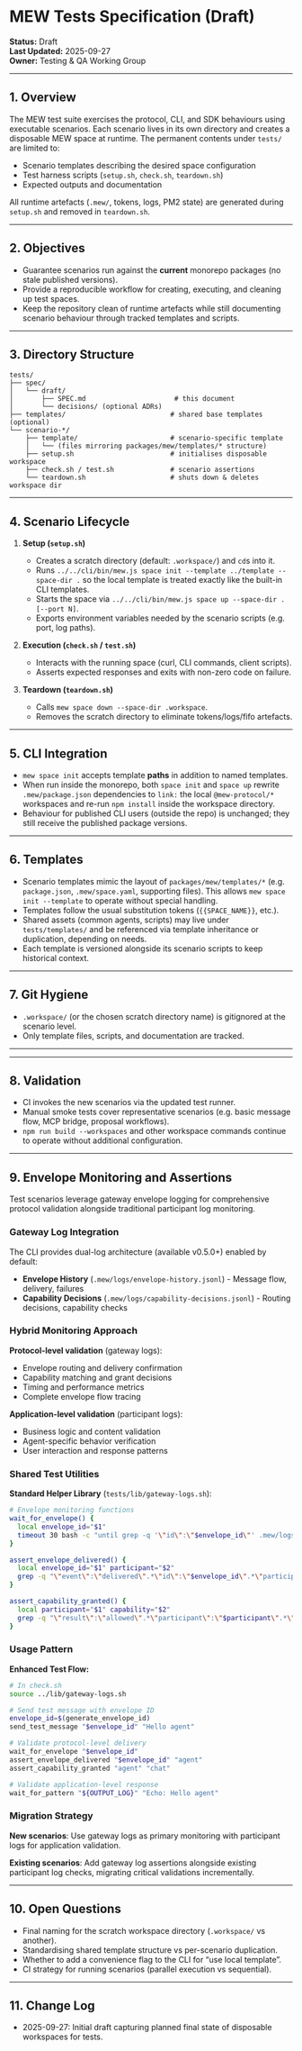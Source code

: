 # MEW Tests Specification (Draft)

**Status:** Draft  
**Last Updated:** 2025-09-27  
**Owner:** Testing & QA Working Group

---

## 1. Overview

The MEW test suite exercises the protocol, CLI, and SDK behaviours using executable
scenarios. Each scenario lives in its own directory and creates a disposable MEW
space at runtime. The permanent contents under `tests/` are limited to:

- Scenario templates describing the desired space configuration
- Test harness scripts (`setup.sh`, `check.sh`, `teardown.sh`)
- Expected outputs and documentation

All runtime artefacts (`.mew/`, tokens, logs, PM2 state) are generated during
`setup.sh` and removed in `teardown.sh`.

---

## 2. Objectives

- Guarantee scenarios run against the **current** monorepo packages (no stale
  published versions).
- Provide a reproducible workflow for creating, executing, and cleaning up test
  spaces.
- Keep the repository clean of runtime artefacts while still documenting scenario
  behaviour through tracked templates and scripts.

---

## 3. Directory Structure

```
tests/
├── spec/
│   └── draft/
│       ├── SPEC.md                      # this document
│       └── decisions/ (optional ADRs)
├── templates/                          # shared base templates (optional)
└── scenario-*/
    ├── template/                       # scenario-specific template
    │   └── (files mirroring packages/mew/templates/* structure)
    ├── setup.sh                        # initialises disposable workspace
    ├── check.sh / test.sh              # scenario assertions
    └── teardown.sh                     # shuts down & deletes workspace dir
```

---

## 4. Scenario Lifecycle

1. **Setup (`setup.sh`)**
   - Creates a scratch directory (default: `.workspace/`) and `cd`s into it.
   - Runs `../../cli/bin/mew.js space init --template ../template --space-dir .` so the local template is treated exactly like the built-in CLI templates.
   - Starts the space via `../../cli/bin/mew.js space up --space-dir . [--port N]`.
   - Exports environment variables needed by the scenario scripts (e.g. port,
     log paths).

2. **Execution (`check.sh` / `test.sh`)**
   - Interacts with the running space (curl, CLI commands, client scripts).
   - Asserts expected responses and exits with non-zero code on failure.

3. **Teardown (`teardown.sh`)**
   - Calls `mew space down --space-dir .workspace`.
   - Removes the scratch directory to eliminate tokens/logs/fifo artefacts.

---

## 5. CLI Integration

- `mew space init` accepts template **paths** in addition to named templates.
- When run inside the monorepo, both `space init` and `space up` rewrite
  `.mew/package.json` dependencies to `link:` the local `@mew-protocol/*`
  workspaces and re-run `npm install` inside the workspace directory.
- Behaviour for published CLI users (outside the repo) is unchanged; they still
  receive the published package versions.

---

## 6. Templates

- Scenario templates mimic the layout of `packages/mew/templates/*` (e.g. `package.json`,
  `.mew/space.yaml`, supporting files). This allows `mew space init --template`
  to operate without special handling.
- Templates follow the usual substitution tokens (`{{SPACE_NAME}}`, etc.).
- Shared assets (common agents, scripts) may live under `tests/templates/` and be
  referenced via template inheritance or duplication, depending on needs.
- Each template is versioned alongside its scenario scripts to keep historical
  context.

---

## 7. Git Hygiene

- `.workspace/` (or the chosen scratch directory name) is gitignored at the
  scenario level.
- Only template files, scripts, and documentation are tracked.

---

---

## 8. Validation

- CI invokes the new scenarios via the updated test runner.
- Manual smoke tests cover representative scenarios (e.g. basic message flow,
  MCP bridge, proposal workflows).
- `npm run build --workspaces` and other workspace commands continue to operate
  without additional configuration.

---

## 9. Envelope Monitoring and Assertions

Test scenarios leverage gateway envelope logging for comprehensive protocol validation alongside traditional participant log monitoring.

### Gateway Log Integration

The CLI provides dual-log architecture (available v0.5.0+) enabled by default:
- **Envelope History** (`.mew/logs/envelope-history.jsonl`) - Message flow, delivery, failures
- **Capability Decisions** (`.mew/logs/capability-decisions.jsonl`) - Routing decisions, capability checks

### Hybrid Monitoring Approach

**Protocol-level validation** (gateway logs):
- Envelope routing and delivery confirmation
- Capability matching and grant decisions
- Timing and performance metrics
- Complete envelope flow tracing

**Application-level validation** (participant logs):
- Business logic and content validation
- Agent-specific behavior verification
- User interaction and response patterns

### Shared Test Utilities

**Standard Helper Library** (`tests/lib/gateway-logs.sh`):
```bash
# Envelope monitoring functions
wait_for_envelope() {
  local envelope_id="$1"
  timeout 30 bash -c "until grep -q '\"id\":\"$envelope_id\"' .mew/logs/envelope-history.jsonl; do sleep 0.1; done"
}

assert_envelope_delivered() {
  local envelope_id="$1" participant="$2"
  grep -q "\"event\":\"delivered\".*\"id\":\"$envelope_id\".*\"participant\":\"$participant\"" .mew/logs/envelope-history.jsonl
}

assert_capability_granted() {
  local participant="$1" capability="$2"
  grep -q "\"result\":\"allowed\".*\"participant\":\"$participant\".*\"required_capability\":\"$capability\"" .mew/logs/capability-decisions.jsonl
}
```

### Usage Pattern

**Enhanced Test Flow:**
```bash
# In check.sh
source ../lib/gateway-logs.sh

# Send test message with envelope ID
envelope_id=$(generate_envelope_id)
send_test_message "$envelope_id" "Hello agent"

# Validate protocol-level delivery
wait_for_envelope "$envelope_id"
assert_envelope_delivered "$envelope_id" "agent"
assert_capability_granted "agent" "chat"

# Validate application-level response
wait_for_pattern "${OUTPUT_LOG}" "Echo: Hello agent"
```

### Migration Strategy

**New scenarios**: Use gateway logs as primary monitoring with participant logs for application validation.

**Existing scenarios**: Add gateway log assertions alongside existing participant log checks, migrating critical validations incrementally.

---

## 10. Open Questions

- Final naming for the scratch workspace directory (`.workspace/` vs another).
- Standardising shared template structure vs per-scenario duplication.
- Whether to add a convenience flag to the CLI for “use local template”.
- CI strategy for running scenarios (parallel execution vs sequential).

---

## 11. Change Log

- 2025-09-27: Initial draft capturing planned final state of disposable
  workspaces for tests.
